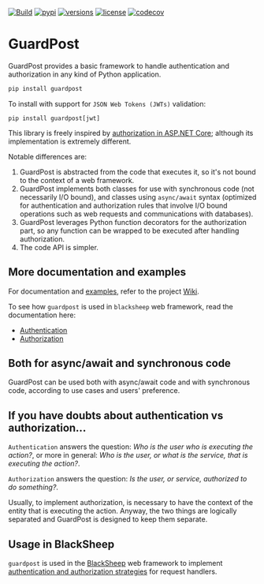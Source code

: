 [![Build](https://github.com/Neoteroi/guardpost/workflows/Build/badge.svg)](https://github.com/Neoteroi/guardpost/actions?query=workflow%3ABuild)
[![pypi](https://img.shields.io/pypi/v/guardpost.svg?color=blue)](https://pypi.org/project/guardpost/)
[![versions](https://img.shields.io/pypi/pyversions/guardpost.svg)](https://github.com/Neoteroi/guardpost)
[![license](https://img.shields.io/github/license/Neoteroi/guardpost.svg)](https://github.com/Neoteroi/guardpost/blob/master/LICENSE)
[![codecov](https://codecov.io/gh/Neoteroi/guardpost/branch/master/graph/badge.svg?token=sBKZG2D1bZ)](https://codecov.io/gh/Neoteroi/guardpost)

# GuardPost
GuardPost provides a basic framework to handle authentication and authorization
in any kind of Python application.

```bash
pip install guardpost
```

To install with support for `JSON Web Tokens (JWTs)` validation:

```
pip install guardpost[jwt]
```

This library is freely inspired by [authorization in ASP.NET
Core](https://docs.microsoft.com/en-us/aspnet/core/security/authorization/policies?view=aspnetcore-2.2);
although its implementation is extremely different.

Notable differences are:
1. GuardPost is abstracted from the code that executes it, so it's not bound to
   the context of a web framework.
1. GuardPost implements both classes for use with synchronous code (not
   necessarily I/O bound), and classes using `async/await` syntax (optimized
   for authentication and authorization rules that involve I/O bound operations
   such as web requests and communications with databases).
1. GuardPost leverages Python function decorators for the authorization part,
   so any function can be wrapped to be executed after handling authorization.
1. The code API is simpler.

## More documentation and examples
For documentation and
[examples](https://github.com/RobertoPrevato/GuardPost/wiki/Examples), refer to
the project [Wiki](https://github.com/RobertoPrevato/GuardPost/wiki).

To see how `guardpost` is used in `blacksheep` web framework, read the
documentation here:

* [Authentication](https://www.neoteroi.dev/blacksheep/authentication/)
* [Authorization](https://www.neoteroi.dev/blacksheep/authorization/)

## Both for async/await and synchronous code
GuardPost can be used both with async/await code and with synchronous code,
according to use cases and users' preference.

## If you have doubts about authentication vs authorization...
`Authentication` answers the question: _Who is the user who is executing the
action?_, or more in general: _Who is the user, or what is the service, that is
executing the action?_.

`Authorization` answers the question: _Is the user, or service, authorized to
do something?_.

Usually, to implement authorization, is necessary to have the context of the
entity that is executing the action. Anyway, the two things are logically
separated and GuardPost is designed to keep them separate.

## Usage in BlackSheep
`guardpost` is used in the [BlackSheep](https://www.neoteroi.dev/blacksheep/)
web framework to implement [authentication and authorization
strategies](https://www.neoteroi.dev/blacksheep/authentication/) for request
handlers.
